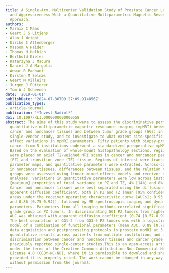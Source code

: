 ```yaml
---
title: A Single-Arm, Multicenter Validation Study of Prostate Cancer Localization
  and Aggressiveness With a Quantitative Multiparametric Magnetic Resonance Imaging
  Approach.
authors:
- Marnix C Maas
- Geert J S Litjens
- Alan J Wright
- Ulrike I Attenberger
- Masoom A Haider
- Thomas H Helbich
- Berthold Kiefer
- Katarzyna J Macura
- Daniel J A Margolis
- Anwar R Padhani
- Kirsten M Selnæs
- Geert M Villeirs
- Jurgen J Fütterer
- Tom W J Scheenen
date: '2019-01-01'
publishDate: '2024-07-30T09:27:09.914856Z'
publication_types:
- article-journal
publication: '*Invest Radiol*'
doi: 10.1097/RLI.0000000000000558
abstract: The aims of this study were to assess the discriminative performance of
  quantitative multiparametric magnetic resonance imaging (mpMRI) between prostate
  cancer and noncancer tissues and between tumor grade groups (GGs) in a multicenter,
  single-vendor study, and to investigate to what extent site-specific differences
  affect variations in mpMRI parameters. Fifty patients with biopsy-proven prostate
  cancer from 5 institutions underwent a standardized preoperative mpMRI protocol.
  Based on the evaluation of whole-mount histopathology sections, regions of interest
  were placed on axial T2-weighed MRI scans in cancer and noncancer peripheral zone
  (PZ) and transition zone (TZ) tissue. Regions of interest were transferred to functional
  parameter maps, and quantitative parameters were extracted. Across-center variations
  in noncancer tissues, differences between tissues, and the relation to cancer grade
  groups were assessed using linear mixed-effects models and receiver operating characteristic
  analyses. Variations in quantitative parameters were low across institutes (mean
  [maximum] proportion of total variance in PZ and TZ, 4% [14%] and 8% [46%], respectively).
  Cancer and noncancer tissues were best separated using the diffusion-weighted imaging-derived
  apparent diffusion coefficient, both in PZ and TZ (mean [95% confidence interval]
  areas under the receiver operating characteristic curve [AUCs]; 0.93 [0.89-0.96]
  and 0.86 [0.75-0.94]), followed by MR spectroscopic imaging and dynamic contrast-enhanced-derived
  parameters. Parameters from all imaging methods correlated significantly with tumor
  grade group in PZ tumors. In discriminating GG1 PZ tumors from higher GGs, the highest
  AUC was obtained with apparent diffusion coefficient (0.74 [0.57-0.90], P < 0.001).
  The best separation of GG1-2 from GG3-5 PZ tumors was with a logistic regression
  model of a combination of functional parameters (mean AUC, 0.89 [0.78-0.98]). Standardized
  data acquisition and postprocessing protocols in prostate mpMRI at 3 T produce equivalent
  quantitative results across patients from multiple institutions and achieve similar
  discrimination between cancer and noncancer tissues and cancer grade groups as in
  previously reported single-center studies.This is an open-access article distributed
  under the terms of the Creative Commons Attribution-Non Commercial-No Derivatives
  License 4.0 (CCBY-NC-ND), where it is permissible to download and share the work
  provided it is properly cited. The work cannot be changed in any way or used commercially
  without permission from the journal.
---
```

